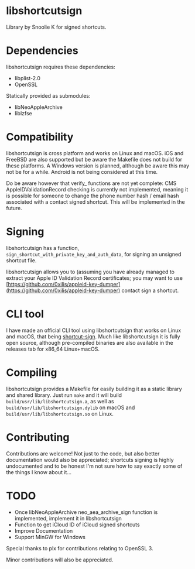 # libshortcutsign

Library by Snoolie K for signed shortcuts.

# Dependencies

libshortcutsign requires these dependencies:

- libplist-2.0
- OpenSSL

Statically provided as submodules:

- libNeoAppleArchive
- liblzfse

# Compatibility

libshortcutsign is cross platform and works on Linux and macOS. iOS and FreeBSD are also supported but be aware the Makefile does not build for these platforms. A Windows version is planned, although be aware this may not be for a while. Android is not being considered at this time.

Do be aware however that verify_ functions are not yet complete: CMS AppleIDValidationRecord checking is currently not implemented, meaning it is possible for someone to change the phone number hash / email hash associated with a contact signed shortcut. This will be implemented in the future.

# Signing
libshortcutsign has a function, `sign_shortcut_with_private_key_and_auth_data`, for signing an unsigned shortcut file.

libshortcutsign allows you to (assuming you have already managed to extract your Apple ID Validation Record certificates; you may want to use [https://github.com/0xilis/appleid-key-dumper](https://github.com/0xilis/appleid-key-dumper) contact sign a shortcut.

# CLI tool

I have made an official CLI tool using libshortcutsign that works on Linux and macOS, that being [shortcut-sign](https://github.com/0xilis/shortcut-sign). Much like libshortcutsign it is fully open source, although pre-compiled binaries are also available in the releases tab for x86_64 Linux+macOS.

# Compiling

libshortcutsign provides a Makefile for easily building it as a static library and shared library. Just run `make` and it will build `build/usr/lib/libshortcutsign.a`, as well as `build/usr/lib/libshortcutsign.dylib` on macOS and `build/usr/lib/libshortcutsign.so` on Linux.

# Contributing

Contributions are welcome! Not just to the code, but also better documentation would also be appreciated; shortcuts signing is highly undocumented and to be honest I'm not sure how to say exactly some of the things I know about it...

# TODO

* Once libNeoAppleArchive neo_aea_archive_sign function is implemented, implement it in libshortcutsign
* Function to get iCloud ID of iCloud signed shortcuts
* Improve Documentation
* Support MinGW for Windows

Special thanks to plx for contributions relating to OpenSSL 3.

Minor contributions will also be appreciated.
